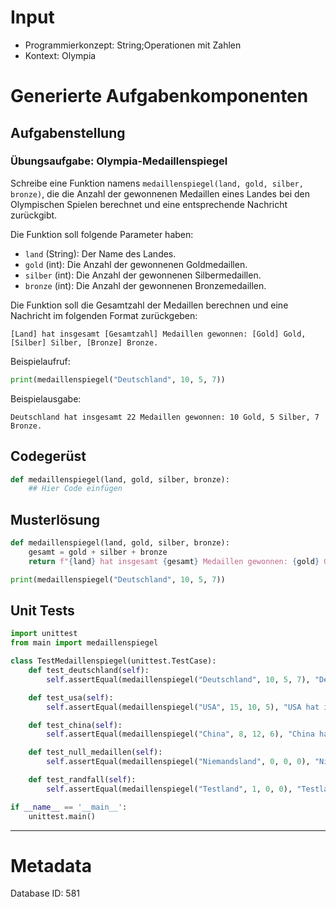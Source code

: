 # Input
- Programmierkonzept: String;Operationen mit Zahlen
- Kontext: Olympia

# Generierte Aufgabenkomponenten
## Aufgabenstellung
### Übungsaufgabe: Olympia-Medaillenspiegel

Schreibe eine Funktion namens `medaillenspiegel(land, gold, silber, bronze)`, die die Anzahl der gewonnenen Medaillen eines Landes bei den Olympischen Spielen berechnet und eine entsprechende Nachricht zurückgibt.

Die Funktion soll folgende Parameter haben:
- `land` (String): Der Name des Landes.
- `gold` (int): Die Anzahl der gewonnenen Goldmedaillen.
- `silber` (int): Die Anzahl der gewonnenen Silbermedaillen.
- `bronze` (int): Die Anzahl der gewonnenen Bronzemedaillen.

Die Funktion soll die Gesamtzahl der Medaillen berechnen und eine Nachricht im folgenden Format zurückgeben:
```
[Land] hat insgesamt [Gesamtzahl] Medaillen gewonnen: [Gold] Gold, [Silber] Silber, [Bronze] Bronze.
```

Beispielaufruf:
```python
print(medaillenspiegel("Deutschland", 10, 5, 7))
```

Beispielausgabe:
```
Deutschland hat insgesamt 22 Medaillen gewonnen: 10 Gold, 5 Silber, 7 Bronze.
```

## Codegerüst
```python
def medaillenspiegel(land, gold, silber, bronze):
    ## Hier Code einfügen
```

## Musterlösung
```python
def medaillenspiegel(land, gold, silber, bronze):
    gesamt = gold + silber + bronze
    return f"{land} hat insgesamt {gesamt} Medaillen gewonnen: {gold} Gold, {silber} Silber, {bronze} Bronze."

print(medaillenspiegel("Deutschland", 10, 5, 7))
```

## Unit Tests
```python
import unittest
from main import medaillenspiegel

class TestMedaillenspiegel(unittest.TestCase):
    def test_deutschland(self):
        self.assertEqual(medaillenspiegel("Deutschland", 10, 5, 7), "Deutschland hat insgesamt 22 Medaillen gewonnen: 10 Gold, 5 Silber, 7 Bronze.")

    def test_usa(self):
        self.assertEqual(medaillenspiegel("USA", 15, 10, 5), "USA hat insgesamt 30 Medaillen gewonnen: 15 Gold, 10 Silber, 5 Bronze.")

    def test_china(self):
        self.assertEqual(medaillenspiegel("China", 8, 12, 6), "China hat insgesamt 26 Medaillen gewonnen: 8 Gold, 12 Silber, 6 Bronze.")

    def test_null_medaillen(self):
        self.assertEqual(medaillenspiegel("Niemandsland", 0, 0, 0), "Niemandsland hat insgesamt 0 Medaillen gewonnen: 0 Gold, 0 Silber, 0 Bronze.")

    def test_randfall(self):
        self.assertEqual(medaillenspiegel("Testland", 1, 0, 0), "Testland hat insgesamt 1 Medaille gewonnen: 1 Gold, 0 Silber, 0 Bronze.")

if __name__ == '__main__':
    unittest.main()
```
___
# Metadata
Database ID: 581
